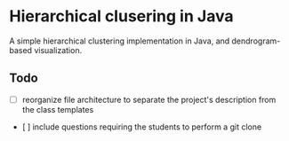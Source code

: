 # Hierarchical clusering in Java

A simple hierarchical clustering implementation in Java, and dendrogram-based visualization.

## Todo

- [ ] reorganize file architecture to separate the project's description from the class templates
- [ ] include questions requiring the students to perform a git clone
